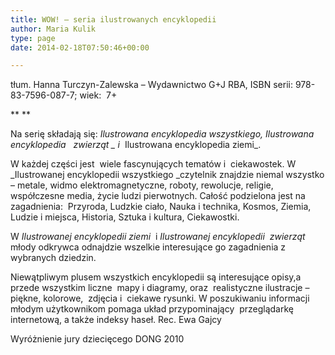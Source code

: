 ```yaml
---
title: WOW! – seria ilustrowanych encyklopedii
author: Maria Kulik
type: page
date: 2014-02-18T07:50:46+00:00

---
```

tłum. Hanna Turczyn-Zalewska &#8211; Wydawnictwo G+J RBA, ISBN serii: 978-83-7596-087-7; wiek:  7+

** **

Na serię składają się: _Ilustrowana encyklopedia wszystkiego, Ilustrowana encyklopedia   zwierząt _ i_  Ilustrowana encyklopedia ziemi_.

W każdej części jest  wiele fascynujących tematów i  ciekawostek. W  _Ilustrowanej encyklopedii wszystkiego _czytelnik znajdzie niemal wszystko &#8211; metale, widmo elektromagnetyczne, roboty, rewolucje, religie, współczesne media, życie ludzi pierwotnych. Całość podzielona jest na zagadnienia:  Przyroda, Ludzkie ciało, Nauka i technika, Kosmos, Ziemia, Ludzie i miejsca, Historia, Sztuka i kultura, Ciekawostki.

W _Ilustrowanej encyklopedii ziemi_  i _Ilustrowanej encyklopedii  zwierząt_  młody odkrywca odnajdzie wszelkie interesujące go zagadnienia z wybranych dziedzin.

Niewątpliwym plusem wszystkich encyklopedii są interesujące opisy,a przede wszystkim liczne  mapy i diagramy, oraz  realistyczne ilustracje &#8211; piękne, kolorowe,  zdjęcia i  ciekawe rysunki. W poszukiwaniu informacji młodym użytkownikom pomaga układ przypominający  przeglądarkę internetową, a także indeksy haseł. Rec. Ewa Gajcy

Wyróżnienie jury dziecięcego DONG 2010